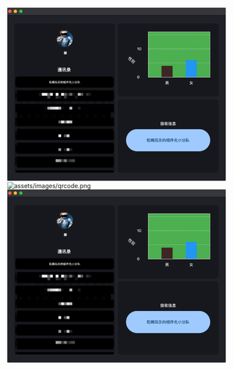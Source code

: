 ![assets/images/home.png](assets/images/home.png)
![assets/images/qrcode.png](assets/images/img.png)![assets/images/qrcode.png](assets/images/home.png)